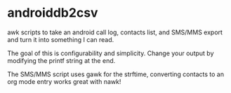 # androiddb2csv
awk scripts to take an android call log, contacts list, and SMS/MMS export and turn it into something I can read.

The goal of this is configurability and simplicity. Change your output by modifying the printf string at the end.

The SMS/MMS script uses gawk for the strftime, converting contacts to an org mode entry works great with nawk!
